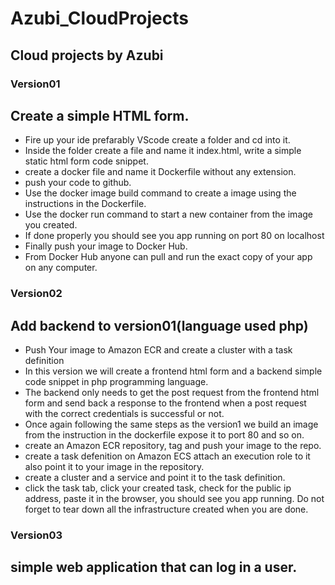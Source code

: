 # Azubi_CloudProjects

## Cloud projects by Azubi

### Version01

## Create a simple HTML form.

- Fire up your ide prefarably VScode create a folder and cd into it.
- Inside the folder create a file and name it index.html, write a simple static html form code snippet.
- create a docker file and name it Dockerfile without any extension.
- push your code to github.
- Use the docker image build command to create a image using the instructions in the Dockerfile.
- Use the docker run command to start a new container from the image you created.
- If done properly you should see you app running on port 80 on localhost
- Finally push your image to Docker Hub.
- From Docker Hub anyone can pull and run the exact copy of your app on any computer.

### Version02

## Add backend to version01(language used php)

- Push Your image to Amazon ECR and create a cluster with a task definition
- In this version we will create a frontend html form and a backend simple code snippet in php programming language.
- The backend only needs to get the post request from the frontend html form and send back a response to the frontend when a post request with the correct credentials is successful or not.
- Once again following the same steps as the version1 we build an image from the instruction in the dockerfile expose it to port 80 and so on.
- create an Amazon ECR repository, tag and push your image to the repo.
- create a task defenition on Amazon ECS attach an execution role to it also point it to your image in the repository.
- create a cluster and a service and point it to the task definition.
- click the task tab, click your created task, check for the public ip address, paste it in the browser, you should see you app running. Do not forget to tear down all the infrastructure created when you are done.

### Version03

## simple web application that can log in a user.

